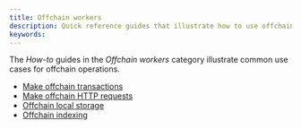 ```yaml
---
title: Offchain workers
description: Quick reference guides that illustrate how to use offchain workers.
keywords:
---
```


The _How-to_ guides in the _Offchain workers_ category illustrate common use cases for offchain operations.

- [Make offchain transactions](/reference/how-to-guides/offchain-workers/offchain-transactions/)
- [Make offchain HTTP requests](/reference/how-to-guides/offchain-workers/offchain-http-requests/)
- [Offchain local storage](/reference/how-to-guides/offchain-workers/offchain-local-storage/)
- [Offchain indexing](/reference/how-to-guides/offchain-workers/offchain-indexing/)
